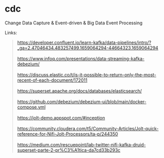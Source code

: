 # cdc
Change Data Capture &amp; Event-driven &amp; Big Data Event Processing

Links:

> https://developer.confluent.io/learn-kafka/data-pipelines/intro/?_ga=2.47046434.483257499.1659064294-44664323.1659064294
<br> <br>
> https://www.infoq.com/presentations/data-streaming-kafka-debezium/
<br> <br>
> https://discuss.elastic.co/t/is-it-possible-to-return-only-the-most-recent-of-each-document/172011
<br> <br>
> https://superset.apache.org/docs/databases/elasticsearch/
<br> <br>
> https://github.com/debezium/debezium-ui/blob/main/docker-compose.yml
<br> <br>
> https://jolt-demo.appspot.com/#inception
<br> <br>
> https://community.cloudera.com/t5/Community-Articles/Jolt-quick-reference-for-Nifi-Jolt-Processors/ta-p/244350
<br> <br>
> https://medium.com/rescuepoint/lab-twitter-nifi-kafka-druid-superset-parte-2-pr%C3%A1tica-da7cd33b293c
